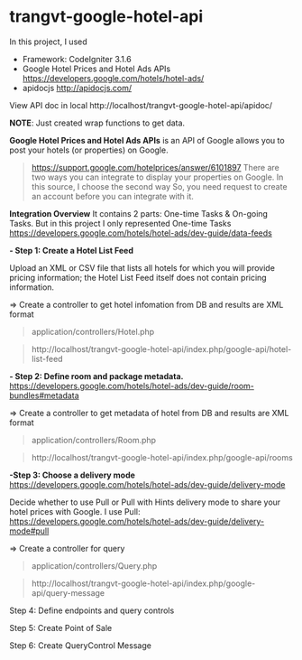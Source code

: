 # trangvt-google-hotel-api

In this project, I used
- Framework: CodeIgniter 3.1.6
- Google Hotel Prices and Hotel Ads APIs
https://developers.google.com/hotels/hotel-ads/
- apidocjs
http://apidocjs.com/

View API doc in local
http://localhost/trangvt-google-hotel-api/apidoc/

**NOTE**: Just created wrap functions to get data.

**Google Hotel Prices and Hotel Ads APIs** is an API of Google allows you to post your hotels (or properties) on Google. 

> https://support.google.com/hotelprices/answer/6101897
There are two ways you can integrate to display your properties on Google. In this source, I choose the second way
So, you need request to create an account before you can integrate with it.

**Integration Overview**
It contains 2 parts: One-time Tasks & On-going Tasks.
But in this project I only represented One-time Tasks
https://developers.google.com/hotels/hotel-ads/dev-guide/data-feeds

**- Step 1: Create a Hotel List Feed**

Upload an XML or CSV file that lists all hotels for which you will provide pricing information;
the Hotel List Feed itself does not contain pricing information.

=> Create a controller to get hotel infomation from DB and results are XML format

> application/controllers/Hotel.php

> http://localhost/trangvt-google-hotel-api/index.php/google-api/hotel-list-feed

**- Step 2: Define room and package metadata.**
https://developers.google.com/hotels/hotel-ads/dev-guide/room-bundles#metadata

=> Create a controller to get metadata of hotel from DB and results are XML format

> application/controllers/Room.php

> http://localhost/trangvt-google-hotel-api/index.php/google-api/rooms

**-Step 3: Choose a delivery mode**
https://developers.google.com/hotels/hotel-ads/dev-guide/delivery-mode

Decide whether to use Pull or Pull with Hints delivery mode to share your hotel prices with Google.
I use Pull: https://developers.google.com/hotels/hotel-ads/dev-guide/delivery-mode#pull

=> Create a controller for query

> application/controllers/Query.php

> http://localhost/trangvt-google-hotel-api/index.php/google-api/query-message

Step 4: Define endpoints and query controls

Step 5: Create Point of Sale

Step 6: Create QueryControl Message
